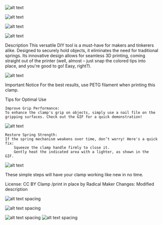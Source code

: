 ![alt text](https://makerworld.bblmw.com/makerworld/model/DSM00000001002584/design/2025-01-17_12ae7b2b4c145.webp?x-oss-process=image/resize,w_1000/format,webp)


![alt text](https://makerworld.bblmw.com/makerworld/model/DSM00000001002584/design/2025-01-17_4d8d077f37dd4.gif?x-oss-process=image/resize,w_1000/format,webp)


![alt text](https://makerworld.bblmw.com/makerworld/model/DSM00000001002584/design/2025-01-17_798cb91731fe7.webp?x-oss-process=image/resize,w_400/format,webp)



![alt text]()

Description
This versatile DIY tool is a must-have for makers and tinkerers alike. Designed to securely hold objects, it eliminates the need for traditional springs. Its innovative design allows for seamless 3D printing, coming straight out of the printer (well, almost – just snap the colored tips into place, and you're good to go! Easy, right?).


![alt text](https://makerworld.bblmw.com/makerworld/model/DSM00000001002584/design/16bd3c3c-cab6-428e-9e7e-d87eb9520113.gif?x-oss-process=image/format,webp)
 

Important Notice
For the best results, use PETG filament when printing this clamp.

Tips for Optimal Use

    Improve Grip Performance:
    To enhance the clamp's grip on objects, simply use a nail file on the gripping surfaces. Check out the GIF for a quick demonstration!

![alt text](https://makerworld.bblmw.com/makerworld/model/DSM00000001002584/design/5f0353f7-62b7-47cb-8a2e-5c51f54b42a2.gif?x-oss-process=image/format,webp)


    
    Restore Spring Strength:
    If the spring mechanism weakens over time, don’t worry! Here's a quick fix:
        Squeeze the clamp handle firmly to close it.
        Gently heat the indicated area with a lighter, as shown in the GIF.

 ![alt text](https://makerworld.bblmw.com/makerworld/model/DSM00000001002584/design/cc8e6921-da9d-4412-90ae-a826ff9ef27a.gif?x-oss-process=image/format,webp)


These simple steps will have your clamp working like new in no time.

License: CC BY Clamp /print in place by Radical Maker
Changes: Modified description




 ![alt text](https://media.printables.com/media/prints/974751/images/7450834_eebc7d62-36da-47eb-8771-fb5e9855b9bc_0ec8a0e4-7139-4a95-a34b-c9dba4286b71/inshot_20240816_223318275.gif)
 spacing

  ![alt text](https://media.printables.com/media/prints/974751/images/7450665_0dc41b58-b684-44af-bb15-7ae63e7fcc6e_0d05de18-172a-465d-9fec-a808eb1c91d9/inshot_20240816_222315406.gif)
  spacing

 ![alt text](https://media.printables.com/media/prints/974751/images/7450835_553b1a2f-657c-4b0c-b5a8-71f5567d12fe_89979089-a570-44c8-b9b7-014dff4829c1/inshot_20240816_223819936.gif)
 spacing
 ![alt text](https://makerworld.bblmw.com/makerworld/model/DSM00000001002584/design/2025-01-17_4d8d077f37dd4.gif?x-oss-process=image/resize,w_1000/format,webp)
spacing

